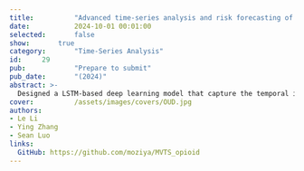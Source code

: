 ```yaml
---
title:          "Advanced time-series analysis and risk forecasting of opioid relapse using predictive modeling"
date:           2024-10-01 00:01:00
selected:       false
show:		true
category:       "Time-Series Analysis"
id:		29
pub:            "Prepare to submit"
pub_date:       "(2024)"
abstract: >-
  Designed a LSTM-based deep learning model that capture the temporal information from historical records of multiple drug usage (multivariate time-series) in urine drug screening (UDS) and forecast the dynamic risk scores for the near future depending on the following treatment and patient behaviors, supporting proactive clinical decision-making processes.
cover:          /assets/images/covers/OUD.jpg
authors:
- Le Li
- Ying Zhang
- Sean Luo
links:
  GitHub: https://github.com/moziya/MVTS_opioid
---
```

